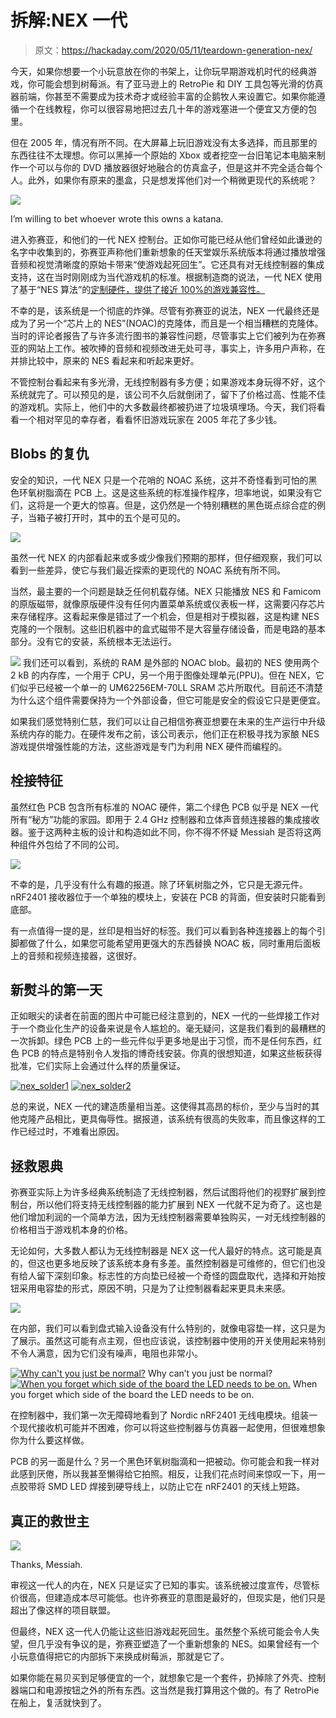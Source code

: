 # 拆解:NEX 一代

> 原文：<https://hackaday.com/2020/05/11/teardown-generation-nex/>

今天，如果你想要一个小玩意放在你的书架上，让你玩早期游戏机时代的经典游戏，你可能会想到树莓派。有了亚马逊上的 RetroPie 和 DIY 工具包等光滑的仿真器前端，你甚至不需要成为技术奇才或经验丰富的企鹅牧人来设置它。如果你能遵循一个在线教程，你可以很容易地把过去几十年的游戏塞进一个便宜又方便的包里。

但在 2005 年，情况有所不同。在大屏幕上玩旧游戏没有太多选择，而且那里的东西往往不太理想。你可以黑掉一个原始的 Xbox 或者挖空一台旧笔记本电脑来制作一个可以与你的 DVD 播放器很好地融合的仿真盒子，但是这并不完全适合每个人。此外，如果你有原来的墨盒，只是想发挥他们对一个稍微更现代的系统呢？

[![](img/05b497ed20200bda043a7b06163d29d1.png)](https://hackaday.com/wp-content/uploads/2020/04/nex_boxquote.jpg)

I’m willing to bet whoever wrote this owns a katana.

进入弥赛亚，和他们的一代 NEX 控制台。正如你可能已经从他们曾经如此谦逊的名字中收集到的，弥赛亚声称他们重新想象的任天堂娱乐系统版本将通过播放增强音频和视觉清晰度的原始卡带来“使游戏起死回生”。它还具有对无线控制器的集成支持，这在当时刚刚成为当代游戏机的标准。根据制造商的说法，一代 NEX 使用了基于“NES 算法”的[定制硬件，提供了接近 100%的游戏兼容性。](https://web.archive.org/web/20050809011131/http://www.playmessiah.com/onlinestore/gnex_faq.htm)

不幸的是，该系统是一个彻底的炸弹。尽管有弥赛亚的说法，NEX 一代最终还是成为了另一个“芯片上的 NES”(NOAC)的克隆体，而且是一个相当糟糕的克隆体。当时的评论者报告了与许多流行图书的兼容性问题，尽管事实上它们被列为在弥赛亚的网站上工作。被吹捧的音频和视频改进无处可寻，事实上，许多用户声称，在并排比较中，原来的 NES 看起来和听起来更好。

不管控制台看起来有多光滑，无线控制器有多方便；如果游戏本身玩得不好，这个系统就完了。可以预见的是，该公司不久后就倒闭了，留下了价格过高、性能不佳的游戏机。实际上，他们中的大多数最终都被扔进了垃圾填埋场。今天，我们将看看一个相对罕见的幸存者，看看怀旧游戏玩家在 2005 年花了多少钱。

## Blobs 的复仇

安全的知识，一代 NEX 只是一个花哨的 NOAC 系统，这并不奇怪看到可怕的黑色环氧树脂滴在 PCB 上。这是这些系统的标准操作程序，坦率地说，如果没有它们，这将是一个更大的惊喜。但是，这仍然是一个特别糟糕的黑色斑点综合症的例子，当箱子被打开时，其中的五个是可见的。

[![](img/acc93b17adc4e2588b7fe26cf1a5db3b.png)](https://hackaday.com/wp-content/uploads/2020/04/nex_overview.jpg)

虽然一代 NEX 的内部看起来或多或少像我们预期的那样，但仔细观察，我们可以看到一些差异，使它与我们最近探索的更现代的 NOAC 系统有所不同。

当然，最主要的一个问题是缺乏任何机载存储。NEX 只能播放 NES 和 Famicom 的原版磁带，就像原版硬件没有任何内置菜单系统或仪表板一样，这需要闪存芯片来存储程序。这看起来像是错过了一个机会，但是相对于模拟器，这是构建 NES 克隆的一个限制。这些旧机器中的盒式磁带不是大容量存储设备，而是电路的基本部分。没有它的安装，系统根本无法运行。

[![](img/f92d0123606c8efaf8c3955d1659babe.png)](https://hackaday.com/wp-content/uploads/2020/04/nex_sram2.jpg) 我们还可以看到，系统的 RAM 是外部的 NOAC blob。最初的 NES 使用两个 2 kB 的内存库，一个用于 CPU，另一个用于图像处理单元(PPU)。但在 NEX，它们似乎已经被一个单一的 UM62256EM-70LL SRAM 芯片所取代。目前还不清楚为什么这个组件需要保持为一个外部设备，但它可能是安全的假设它只是更便宜。

如果我们感觉特别仁慈，我们可以让自己相信弥赛亚想要在未来的生产运行中升级系统内存的能力。在硬件发布之前，该公司表示，他们正在积极寻找为家酿 NES 游戏提供增强性能的方法，这些游戏是专门为利用 NEX 硬件而编程的。

## 栓接特征

虽然红色 PCB 包含所有标准的 NOAC 硬件，第二个绿色 PCB 似乎是 NEX 一代所有“秘方”功能的家园。即用于 2.4 GHz 控制器和立体声音频连接器的集成接收器。鉴于这两种主板的设计和构造如此不同，你不得不怀疑 Messiah 是否将这两种组件外包给了不同的公司。

[![](img/4d381f002a2fd10f88249d5ee01c0526.png)](https://hackaday.com/wp-content/uploads/2020/04/nex_greenpcb.jpg)

不幸的是，几乎没有什么有趣的报道。除了环氧树脂之外，它只是无源元件。nRF2401 接收器位于一个单独的模块上，安装在 PCB 的背面，但安装时只能看到底部。

有一点值得一提的是，丝印是相当好的标签。我们可以看到各种连接器上的每个引脚都做了什么，如果您可能希望用更强大的东西替换 NOAC 板，同时重用后面板上的音频和视频连接器，这很好。

## 新熨斗的第一天

正如眼尖的读者在前面的图片中可能已经注意到的，NEX 一代的一些焊接工作对于一个商业化生产的设备来说是令人尴尬的。毫无疑问，这是我们看到的最糟糕的一次拆卸。绿色 PCB 上的一些元件似乎更多地是出于习惯，而不是任何东西，红色 PCB 的特点是特别令人发指的博奇线安装。你真的很想知道，如果这些板获得批准，它们实际上会通过什么样的质量保证。

 [![nex_solder1](img/470c33e240583dc5146a7bb6bc0ec64b.png "nex_solder1")](https://hackaday.com/2020/05/11/teardown-generation-nex/nex_solder1/)  [![nex_solder2](img/7060ed86c7e951556a28954d2764acee.png "nex_solder2")](https://hackaday.com/2020/05/11/teardown-generation-nex/nex_solder2/) 

总的来说，NEX 一代的建造质量相当差。这使得其高昂的标价，至少与当时的其他克隆产品相比，更具侮辱性。据报道，该系统有很高的失败率，而且像这样的工作已经过时，不难看出原因。

## 拯救恩典

弥赛亚实际上为许多经典系统制造了无线控制器，然后试图将他们的视野扩展到控制台，所以他们将支持无线控制器的能力扩展到 NEX 一代就不足为奇了。这也是他们增加利润的一个简单方法，因为无线控制器需要单独购买，一对无线控制器的价格相当于游戏机本身的价格。

无论如何，大多数人都认为无线控制器是 NEX 这一代人最好的特点。这可能是真的，但这也更多地反映了该系统本身有多差。虽然控制器是可维修的，但它们也没有给人留下深刻印象。标志性的方向垫已经被一个奇怪的圆盘取代，选择和开始按钮采用电容垫的形式，原因不明，只是为了让控制器看起来更具未来感。

[![](img/97dbc9e2867d7861cde65c521950584e.png)](https://hackaday.com/wp-content/uploads/2020/04/nex_controller.jpg)

在内部，我们可以看到盘式输入设备没有什么特别的，就像电容垫一样，这只是为了展示。虽然这可能有点主观，但也应该说，该控制器中使用的开关使用起来特别不令人满意，因为它们没有噪声，电阻也非常小。

 [![Why can't you just be normal?](img/74e934bd049e0babb6c5af7c77cfce44.png "nex_con2")](https://hackaday.com/2020/05/11/teardown-generation-nex/nex_con2/) Why can’t you just be normal? [![When you forget which side of the board the LED needs to be on.](img/2503e48169f4bb78cc196119c1822f36.png "nex_con1")](https://hackaday.com/2020/05/11/teardown-generation-nex/nex_con1/) When you forget which side of the board the LED needs to be on.

在控制器中，我们第一次无障碍地看到了 Nordic nRF2401 无线电模块。组装一个现代接收机可能并不困难，你可以将这些控制器与仿真器一起使用，但很难想象你为什么要这样做。

PCB 的另一面是什么？另一个黑色环氧树脂滴和一把被动。你可能会和我一样对此感到厌倦，所以我甚至懒得给它拍照。相反，让我们花点时间来惊叹一下，用一点胶带将 SMD LED 焊接到硬导线上，以防止它在 nRF2401 的天线上短路。

## 真正的救世主

[![](img/83db5103f7047a8e2c87afa0928194b1.png)](https://hackaday.com/wp-content/uploads/2020/04/nex_ports.jpg)

Thanks, Messiah.

审视这一代人的内在，NEX 只是证实了已知的事实。该系统被过度宣传，尽管标价很高，但建造成本尽可能低。也许弥赛亚的意图是最好的，但现实是，他们只是超出了像这样的项目联盟。

但最终，NEX 这一代人仍能让这些旧游戏起死回生。虽然整个系统可能会令人失望，但几乎没有争议的是，弥赛亚塑造了一个重新想象的 NES。如果曾经有一个小玩意值得把它的内部拆下来换成树莓派，那就是它了。

如果你能在易贝买到足够便宜的一个，就想象它是一个套件，扔掉除了外壳、控制器端口和电源按钮之外的所有东西。这当然是我打算用这个做的。有了 RetroPie 在船上，复活就快到了。